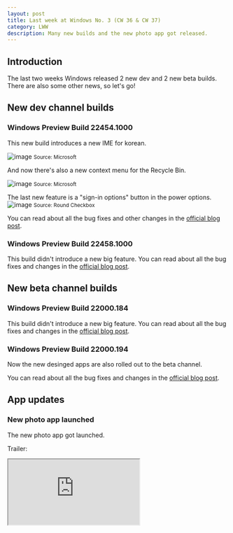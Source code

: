 ```yaml
---
layout: post
title: Last week at Windows No. 3 (CW 36 & CW 37)
category: LWW
description: Many new builds and the new photo app got released.
---
```


## Introduction
The last two weeks Windows released 2 new dev and 2 new beta builds. There are also some other news, so let's go!

## New dev channel builds
### Windows Preview Build 22454.1000

This new build introduces a new IME for korean. 

![image](https://user-images.githubusercontent.com/58633848/133880730-2d2d49db-6651-43c8-bbdc-d07ba4ec4aab.png)
<small>Source: Microsoft</small>

And now there's also a new context menu for the Recycle Bin.

![image](https://user-images.githubusercontent.com/58633848/133880760-b3853778-f4d9-4601-a71e-dd987c02a6df.png)
<small>Source: Microsoft</small>

The last new feature is a "sign-in options" button in the power options.
![image](https://user-images.githubusercontent.com/58633848/133881083-0c090731-9c16-4882-9af8-494e5632e619.png)
<small>Source: Round Checkbox</small>

You can read about all the bug fixes and other changes in the [official blog post](https://blogs.windows.com/windows-insider/2021/09/09/announcing-windows-11-insider-preview-build-22454/).

### Windows Preview Build 22458.1000

This build didn't introduce a new big feature. You can read about all the bug fixes and changes in the [official blog post](https://blogs.windows.com/windows-insider/2021/09/15/announcing-windows-11-insider-preview-build-22458/).

## New beta channel builds
### Windows Preview Build 22000.184
This build didn't introduce a new big feature. You can read about all the bug fixes and changes in the [official blog post](https://blogs.windows.com/windows-insider/2021/09/09/announcing-windows-11-insider-preview-build-22000-184/).

### Windows Preview Build 22000.194
Now the new desinged apps are also rolled out to the beta channel.

You can read about all the bug fixes and changes in the [official blog post](https://blogs.windows.com/windows-insider/2021/09/16/announcing-windows-11-insider-preview-build-22000-194/).

## App updates
### New photo app launched

The new photo app got launched.

Trailer:

<iframe src="https://twitter.com/i/status/1435346853365575680" />

You can read more about it in the [official blog post](https://blogs.windows.com/windows-insider/2021/09/16/redesigned-photos-app-for-windows-11-begins-rolling-out-to-windows-insiders/).

### New journal app update

The [Microsoft Garage app Journal](https://www.microsoft.com/en-us/garage/profiles/journal/) got many new features: https://www.microsoft.com/en-us/garage/blog/2021/09/garage-project-journal-makes-your-ink-more-powerful-with-improved-lasso-multi-select-support-for-different-languages-and-more/
![image](https://user-images.githubusercontent.com/58633848/133881862-2e6b032e-069c-4372-8369-52a99518722f.png)
<small>Source: Microsoft</small>

### New apps in the Microsoft Store
Now available in the store are (only Windows 11):
* Visual Studio
* Visual Studio Code
* [Microsoft PowerToys](https://aka.ms/getpowertoys)

## New ad campaign for Windows 11
A new ad for Windows 11 was launched:

<iframe width="1227" height="690" src="https://www.youtube.com/embed/8FKtTg5VRSU" title="YouTube video player" frameborder="0" allow="accelerometer; autoplay; clipboard-write; encrypted-media; gyroscope; picture-in-picture" allowfullscreen></iframe>
